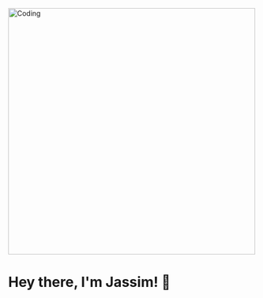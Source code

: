 <img align="center" alt="Coding" width="500" src="https://media.giphy.com/media/A5ffIYwJoEpVcMOYiO/giphy.gif">

# Hey there, I'm Jassim! 👋
<!--
**jassimalfonso/jassimalfonso** is a ✨ _special_ ✨ repository because its `README.md` (this file) appears on your GitHub profile.

Here are some ideas to get you started:

- 🔭 I’m currently working on ...
- 🌱 I’m currently learning ...
- 👯 I’m looking to collaborate on ...
- 🤔 I’m looking for help with ...
- 💬 Ask me about ...
- 📫 How to reach me: ...
- 😄 Pronouns: ...
- ⚡ Fun fact: ...
-->
